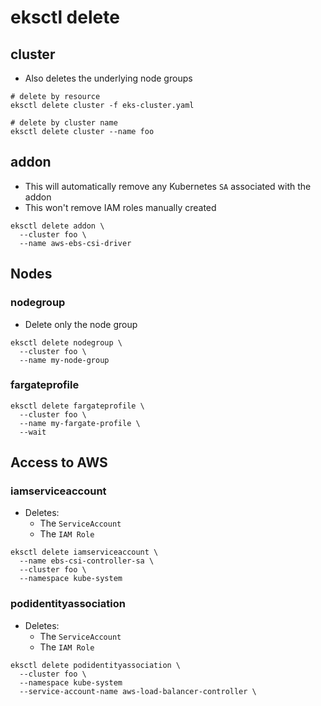 # eksctl delete

## cluster

- Also deletes the underlying node groups

```shell
# delete by resource
eksctl delete cluster -f eks-cluster.yaml

# delete by cluster name
eksctl delete cluster --name foo
```

## addon

- This will automatically remove any Kubernetes `SA` associated with the addon
- This won't remove IAM roles manually created

```shell
eksctl delete addon \
  --cluster foo \
  --name aws-ebs-csi-driver
```

## Nodes

### nodegroup

- Delete only the node group

```shell
eksctl delete nodegroup \
  --cluster foo \
  --name my-node-group
```

### fargateprofile

```shell
eksctl delete fargateprofile \
  --cluster foo \
  --name my-fargate-profile \
  --wait
```

## Access to AWS

### iamserviceaccount

- Deletes:
  - The `ServiceAccount`
  - The `IAM Role`

```shell
eksctl delete iamserviceaccount \
  --name ebs-csi-controller-sa \
  --cluster foo \
  --namespace kube-system
```

### podidentityassociation

- Deletes:
  - The `ServiceAccount`
  - The `IAM Role`

```shell
eksctl delete podidentityassociation \
  --cluster foo \
  --namespace kube-system
  --service-account-name aws-load-balancer-controller \
```
